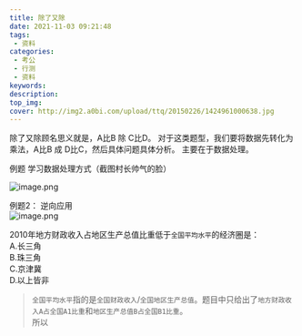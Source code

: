 ```yaml
---
title: 除了又除
date: 2021-11-03 09:21:48
tags:
 - 资料
categories:
 - 考公
 - 行测
 - 资料
keywords:
description:
top_img:
cover: http://img2.a0bi.com/upload/ttq/20150226/1424961000638.jpg
---
```

除了又除顾名思义就是，A比B 除 C比D。 对于这类题型，我们要将数据先转化为乘法，A比B 成 D比C，然后具体问题具体分析。 主要在于数据处理。

例题 学习数据处理方式（截图村长帅气的脸）

![image.png](http://tva1.sinaimg.cn/large/005SoUZ5ly1gw241c87iuj312n0kttlo.jpg)

>  


例题2： 逆向应用  
![image.png](http://tva1.sinaimg.cn/large/005SoUZ5ly1gwg2y4dssrj30ot0jy45w.jpg)

2010年地方财政收入占地区生产总值比重低于`全国平均水平`的经济圈是：  
A.长三角  
B.珠三角  
C.京津冀  
D.以上皆非

> `全国平均水平`指的是`全国财政收入`/`全国地区生产总值`。题目中只给出了`地方财政收入A占全国A1比重`和`地区生产总值B占全国B1比重`。  
所以 